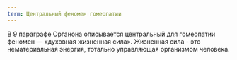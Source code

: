 ```yaml
---
term: Центральный феномен гомеопатии
---
```


В 9 параграфе Органона описывается центральный для гомеопатии феномен — «духовная жизненная сила».
Жизненная сила - это нематериальная энергия, тотально управляющая организмом человека.
